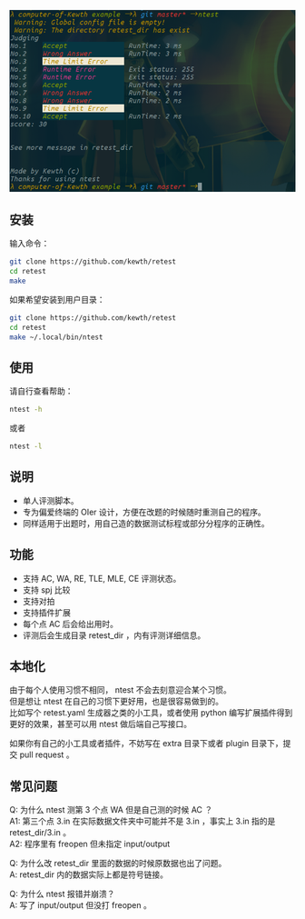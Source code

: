 ![示例](example.png)

## 安装

输入命令：

```bash
git clone https://github.com/kewth/retest
cd retest
make
```

如果希望安装到用户目录：

```bash
git clone https://github.com/kewth/retest
cd retest
make ~/.local/bin/ntest
```
## 使用

请自行查看帮助：

```bash
ntest -h
```

或者

```bash
ntest -l
```

## 说明

- 单人评测脚本。
- 专为偏爱终端的 OIer 设计，方便在改题的时候随时重测自己的程序。
- 同样适用于出题时，用自己造的数据测试标程或部分分程序的正确性。

## 功能

- 支持 AC, WA, RE, TLE, MLE, CE 评测状态。
- 支持 spj 比较
- 支持对拍
- 支持插件扩展
- 每个点 AC 后会给出用时。
- 评测后会生成目录 retest_dir ，内有评测详细信息。

## 本地化

由于每个人使用习惯不相同， ntest 不会去刻意迎合某个习惯。  
但是想让 ntest 在自己的习惯下更好用，也是很容易做到的。  
比如写个 retest.yaml 生成器之类的小工具，或者使用 python 编写扩展插件得到更好的效果，甚至可以用 ntest 做后端自己写接口。

如果你有自己的小工具或者插件，不妨写在 extra 目录下或者 plugin 目录下，提交 pull request 。

## 常见问题

Q: 为什么 ntest 测第 3 个点 WA 但是自己测的时候 AC ？  
A1: 第三个点 3.in 在实际数据文件夹中可能并不是 3.in ，事实上 3.in 指的是 retest_dir/3.in 。  
A2: 程序里有 freopen 但未指定 input/output

Q: 为什么改 retest_dir 里面的数据的时候原数据也出了问题。  
A: retest_dir 内的数据实际上都是符号链接。

Q: 为什么 ntest 报错并崩溃？  
A: 写了 input/output 但没打 freopen 。

